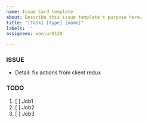 ```yaml
---
name: Issue Card template
about: Describe this issue template's purpose here.
title: "[Task] [type] [name]"
labels: ''
assignees: wonjun0120

---
```


### ISSUE
- Detail: fix actions from client redux

### TODO
1. [ ] Job1
2. [ ] Job2
3. [ ] Job3
